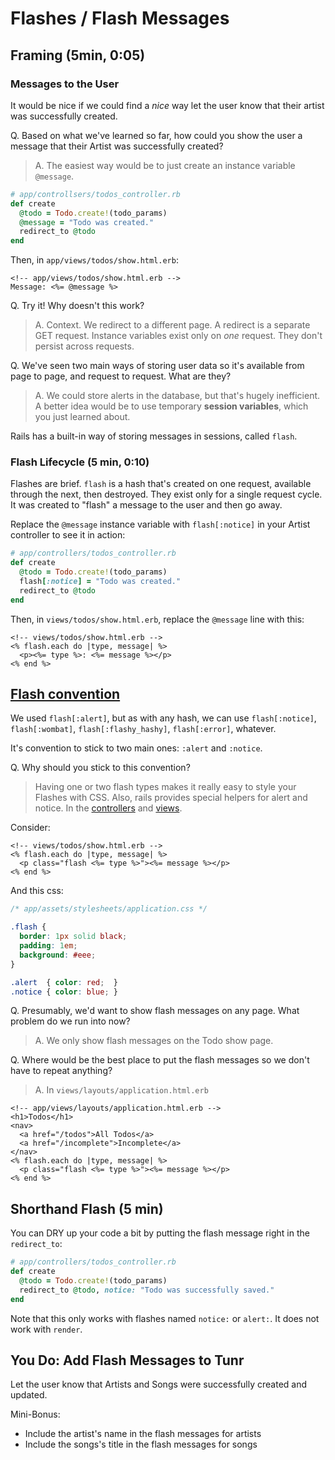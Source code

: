# Flashes / Flash Messages

## Framing (5min, 0:05)

### Messages to the User

It would be nice if we could find a *nice* way let the user know that their
artist was successfully created.  

Q. Based on what we've learned so far, how could you show the user a message
that their Artist was successfully created?

> A. The easiest way would be to just create an instance variable `@message`.

```rb
# app/controllsers/todos_controller.rb
def create
  @todo = Todo.create!(todo_params)
  @message = "Todo was created."
  redirect_to @todo
end
```

Then, in `app/views/todos/show.html.erb`:

```erb
<!-- app/views/todos/show.html.erb -->
Message: <%= @message %>
```

Q. Try it! Why doesn't this work?

> A. Context. We redirect to a different page. A redirect is a separate GET
request. Instance variables exist only on *one* request. They don't persist
across requests.

Q. We've seen two main ways of storing user data so it's available from page to
page, and request to request. What are they?

> A. We could store alerts in the database, but that's hugely inefficient. A
better idea would be to use temporary **session variables**, which you just
learned about.

Rails has a built-in way of storing messages in sessions, called `flash`.

### Flash Lifecycle (5 min, 0:10)

Flashes are brief. `flash` is a hash that's created on one request,
available through the next, then destroyed. They exist only for a single
request cycle. It was created to "flash" a message to the user and then go
away.

Replace the `@message` instance variable with `flash[:notice]` in your Artist
controller to see it in action:

```rb
# app/controllers/todos_controller.rb
def create
  @todo = Todo.create!(todo_params)
  flash[:notice] = "Todo was created."
  redirect_to @todo
end
```

Then, in `views/todos/show.html.erb`, replace the `@message` line with this:

```erb
<!-- views/todos/show.html.erb -->
<% flash.each do |type, message| %>
  <p><%= type %>: <%= message %></p>
<% end %>
```

## [Flash convention](http://gaspull.geeksaresexytech.netdna-cdn.com/wp-content/uploads/2015/07/P1060110.jpg)

We used `flash[:alert]`, but as with any hash, we can use `flash[:notice]`,
`flash[:wombat]`, `flash[:flashy_hashy]`, `flash[:error]`, whatever.

It's convention to stick to two main ones: `:alert` and `:notice`.

Q. Why should you stick to this convention?

> Having one or two flash types makes it really easy to style your Flashes with
CSS.  Also, rails provides special helpers for alert and notice.  In the [controllers](http://guides.rubyonrails.org/action_controller_overview.html#the-flash) and [views](http://api.rubyonrails.org/classes/ActionDispatch/Flash.html).

Consider:

```erb
<!-- views/todos/show.html.erb -->
<% flash.each do |type, message| %>
  <p class="flash <%= type %>"><%= message %></p>
<% end %>
```

And this css:

```css
/* app/assets/stylesheets/application.css */

.flash {
  border: 1px solid black;
  padding: 1em;
  background: #eee;
}

.alert  { color: red;  }
.notice { color: blue; }
```


Q. Presumably, we'd want to show flash messages on any page. What problem do we
run into now?

> A. We only show flash messages on the Todo show page.

Q. Where would be the best place to put the flash messages so we don't have to
repeat anything?

> A. In `views/layouts/application.html.erb`

```erb
<!-- app/views/layouts/application.html.erb -->
<h1>Todos</h1>
<nav>
  <a href="/todos">All Todos</a>
  <a href="/incomplete">Incomplete</a>
</nav>
<% flash.each do |type, message| %>
  <p class="flash <%= type %>"><%= message %></p>
<% end %>
```

## Shorthand Flash (5 min)

You can DRY up your code a bit by putting the flash message right in the
`redirect_to`:

```rb
# app/controllers/todos_controller.rb
def create
  @todo = Todo.create!(todo_params)
  redirect_to @todo, notice: "Todo was successfully saved."
end
```

Note that this only works with flashes named `notice:` or `alert:`. It does not
work with `render`.

## You Do: Add Flash Messages to Tunr

Let the user know that Artists and Songs were successfully created and updated.

Mini-Bonus:
* Include the artist's name in the flash messages for artists
* Include the songs's title in the flash messages for songs
